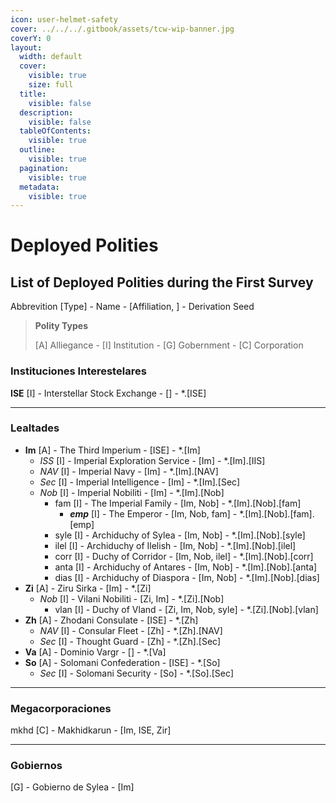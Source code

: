 ```yaml
---
icon: user-helmet-safety
cover: ../../../.gitbook/assets/tcw-wip-banner.jpg
coverY: 0
layout:
  width: default
  cover:
    visible: true
    size: full
  title:
    visible: false
  description:
    visible: false
  tableOfContents:
    visible: true
  outline:
    visible: true
  pagination:
    visible: true
  metadata:
    visible: true
---
```


# Deployed Polities

## List of Deployed Polities during the First Survey

Abbrevition \[Type] - Name - \[Affiliation, ] - Derivation Seed

> **Polity Types**
>
> \[A] Alliegance - \[I] Institution - \[G] Gobernment - \[C] Corporation

### Instituciones Interestelares

**ISE** \[I] - Interstellar Stock Exchange - \[] - \*.\[ISE]

***

### Lealtades

* **Im** \[A] - The Third Imperium - \[ISE] - \*.\[Im]
  * _ISS_ \[I] - Imperial Exploration Service - \[Im] - \*.\[Im].\[IIS]
  * _NAV_ \[I] - Imperial Navy - \[Im] - \*.\[Im].\[NAV]
  * _Sec_ \[I] - Imperial Intelligence - \[Im] - \*.\[Im].\[Sec]
  * _Nob_ \[I] - Imperial Nobiliti - \[Im] - \*.\[Im].\[Nob]
    * fam \[I] - The Imperial Family - \[Im, Nob] - \*.\[Im].\[Nob].\[fam]
      * _**emp**_ \[I] - The Emperor - \[Im, Nob, fam] - \*.\[Im].\[Nob].\[fam].\[emp]
    * syle \[I] - Archiduchy of Sylea - \[Im, Nob] - \*.\[Im].\[Nob].\[syle]
    * ilel \[I] - Archiduchy of Ilelish - \[Im, Nob] - \*.\[Im].\[Nob].\[ilel]
    * corr \[I] - Duchy of Corridor - \[Im, Nob, ilel] - \*.\[Im].\[Nob].\[corr]
    * anta \[I] - Archiduchy of Antares - \[Im, Nob] - \*.\[Im].\[Nob].\[anta]
    * dias \[I] - Archiduchy of Diaspora - \[Im, Nob] - \*.\[Im].\[Nob].\[dias]
* **Zi** \[A] - Ziru Sirka - \[Im] - \*.\[Zi]
  * _Nob_ \[I] - Vilani Nobiliti - \[Zi, Im] - \*.\[Zi].\[Nob]
    * vlan \[I] - Duchy of Vland - \[Zi, Im, Nob, syle] - \*.\[Zi].\[Nob].\[vlan]
* **Zh** \[A] - Zhodani Consulate - \[ISE] - \*.\[Zh]
  * _NAV_ \[I] - Consular Fleet - \[Zh] - \*.\[Zh].\[NAV]
  * _Sec_ \[I] - Thought Guard - \[Zh] - \*.\[Zh].\[Sec]
* **Va** \[A] - Dominio Vargr - \[] - \*.\[Va]
* **So** \[A] - Solomani Confederation - \[ISE] - \*.\[So]
  * _Sec_ \[I] - Solomani Security - \[So] - \*.\[So].\[Sec]

***

### Megacorporaciones

mkhd \[C] - Makhidkarun - \[Im, ISE, Zir]

***

### Gobiernos

\[G] - Gobierno de Sylea - \[Im]
